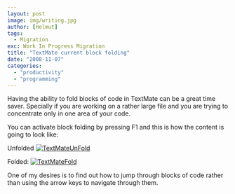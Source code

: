 ```yaml
---
layout: post
image: img/writing.jpg
author: [Helmut]
tags:
  - Migration
exc: Work In Progress Migration
title: "TextMate current block folding"
date: "2008-11-07"
categories: 
  - "productivity"
  - "programming"
---
```


Having the ability to fold blocks of code in TextMate can be a great time saver. Specially if you are working on a rather large file and you are trying to concentrate only in one area of your code.

You can activate block folding by pressing F1 and this is how the content is going to look like:

Unfolded [![TextMateUnFold](images/3010449569_06928496c0_o.png)](http://www.flickr.com/photos/helmutgranda/3010449569/ "TextMateUnFold by helmutgranda, on Flickr")

Folded: [![TextMateFold](images/3011285778_ecfa626e32_o.png)](http://www.flickr.com/photos/helmutgranda/3011285778/ "TextMateFold by helmutgranda, on Flickr")

One of my desires is to find out how to jump through blocks of code rather than using the arrow keys to navigate through them.
